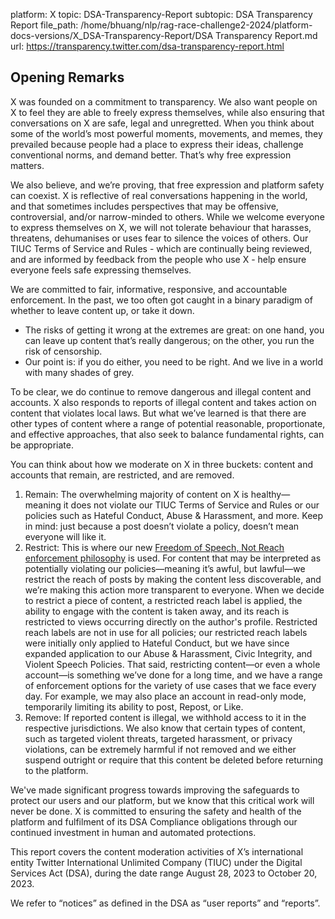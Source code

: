 platform: X
topic: DSA-Transparency-Report
subtopic: DSA Transparency Report
file_path: /home/bhuang/nlp/rag-race-challenge2-2024/platform-docs-versions/X_DSA-Transparency-Report/DSA Transparency Report.md
url: https://transparency.twitter.com/dsa-transparency-report.html

## Opening Remarks

X was founded on a commitment to transparency. We also want people on X to feel they are able to freely express themselves, while also ensuring that conversations on X are safe, legal and unregretted. When you think about some of the world’s most powerful moments, movements, and memes, they prevailed because people had a place to express their ideas, challenge conventional norms, and demand better. That’s why free expression matters.

We also believe, and we’re proving, that free expression and platform safety can coexist. X is reflective of real conversations happening in the world, and that sometimes includes perspectives that may be offensive, controversial, and/or narrow-minded to others. While we welcome everyone to express themselves on X, we will not tolerate behaviour that harasses, threatens, dehumanises or uses fear to silence the voices of others. Our TIUC Terms of Service and Rules - which are continually being reviewed, and are informed by feedback from the people who use X - help ensure everyone feels safe expressing themselves.

We are committed to fair, informative, responsive, and accountable enforcement. In the past, we too often got caught in a binary paradigm of whether to leave content up, or take it down.

* The risks of getting it wrong at the extremes are great: on one hand, you can leave up content that’s really dangerous; on the other, you run the risk of censorship.
* Our point is: if you do either, you need to be right. And we live in a world with many shades of grey.

To be clear, we do continue to remove dangerous and illegal content and accounts. X also responds to reports of illegal content and takes action on content that violates local laws. But what we’ve learned is that there are other types of content where a range of potential reasonable, proportionate, and effective approaches, that also seek to balance fundamental rights, can be appropriate.

You can think about how we moderate on X in three buckets: content and accounts that remain, are restricted, and are removed.

1. Remain: The overwhelming majority of content on X is healthy—meaning it does not violate our TIUC Terms of Service and Rules or our policies such as Hateful Conduct, Abuse & Harassment, and more. Keep in mind: just because a post doesn’t violate a policy, doesn’t mean everyone will like it.
2. Restrict: This is where our new [Freedom of Speech, Not Reach enforcement philosophy](https://www.google.com/url?q=https://blog.twitter.com/en_us/topics/product/2023/freedom-of-speech-not-reach-an-update-on-our-enforcement-philosophy&sa=D&source=editors&ust=1700092924582794&usg=AOvVaw3Al_cOnucyf_BBbLGKpyHm) is used. For content that may be interpreted as potentially violating our policies—meaning it’s awful, but lawful—we restrict the reach of posts by making the content less discoverable, and we’re making this action more transparent to everyone. When we decide to restrict a piece of content, a restricted reach label is applied, the ability to engage with the content is taken away, and its reach is restricted to views occurring directly on the author's profile. Restricted reach labels are not in use for all policies; our restricted reach labels were initially only applied to Hateful Conduct, but we have since expanded application to our Abuse & Harassment, Civic Integrity, and Violent Speech Policies. That said, restricting content—or even a whole account—is something we’ve done for a long time, and we have a range of enforcement options for the variety of use cases that we face every day. For example, we may also place an account in read-only mode, temporarily limiting its ability to post, Repost, or Like.
3. Remove: If reported content is illegal, we withhold access to it in the respective jurisdictions. We also know that certain types of content, such as targeted violent threats, targeted harassment, or privacy violations, can be extremely harmful if not removed and we either suspend outright or require that this content be deleted before returning to the platform.

We've made significant progress towards improving the safeguards to protect our users and our platform, but we know that this critical work will never be done. X is committed to ensuring the safety and health of the platform and fulfilment of its DSA Compliance obligations through our continued investment in human and automated protections.

This report covers the content moderation activities of X’s international entity Twitter International Unlimited Company (TIUC) under the Digital Services Act (DSA), during the date range August 28, 2023 to October 20, 2023.

We refer to “notices” as defined in the DSA as “user reports” and “reports”.